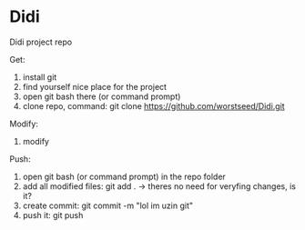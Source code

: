 # Didi
Didi project repo

Get:
1. install git
2. find yourself nice place for the project
3. open git bash there (or command prompt)
4. clone repo, command: git clone https://github.com/worstseed/Didi.git

Modify:
1. modify

Push:
1. open git bash (or command prompt) in the repo folder
2. add all modified files: git add .
-> theres no need for veryfing changes, is it?
3. create commit: git commit -m "lol im uzin git"
4. push it: git push
